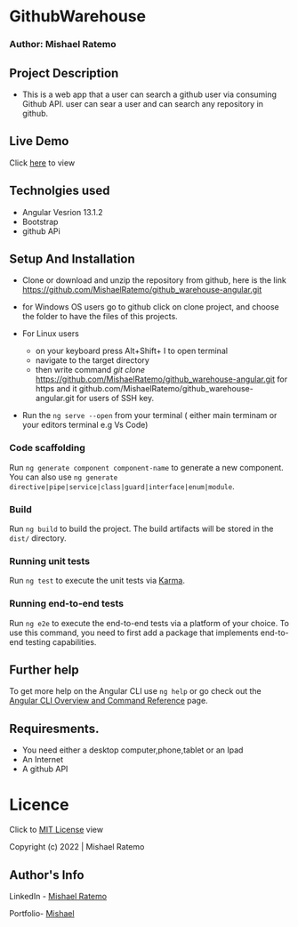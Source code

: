 # GithubWarehouse
### Author: Mishael Ratemo


## Project Description
- This is a web app that a user can search a github user via  consuming Github API. user can sear a user and can search any repository in github.

## Live Demo 
 Click [here]() to view

##  Technolgies used
* Angular Vesrion 13.1.2
* Bootstrap
* github APi
## Setup And Installation
* Clone or download and unzip the repository from github, here is the link https://github.com/MishaelRatemo/github_warehouse-angular.git
+ for Windows OS users
    go to github click on clone project, and choose the folder 
    to have the files of this projects.
+ For Linux users
   - on your keyboard press Alt+Shift+ I to open terminal
   - navigate to the target directory
   - then write command   *git clone* https://github.com/MishaelRatemo/github_warehouse-angular.git  for https and  it github.com/MishaelRatemo/github_warehouse-angular.git for users of SSH key. 

+ Run the `ng serve --open` from your terminal ( either main terminam or your editors terminal e.g Vs Code)

### Code scaffolding

Run `ng generate component component-name` to generate a new component. You can also use `ng generate directive|pipe|service|class|guard|interface|enum|module`.

### Build

Run `ng build` to build the project. The build artifacts will be stored in the `dist/` directory.

### Running unit tests

Run `ng test` to execute the unit tests via [Karma](https://karma-runner.github.io).

### Running end-to-end tests

Run `ng e2e` to execute the end-to-end tests via a platform of your choice. To use this command, you need to first add a package that implements end-to-end testing capabilities.

## Further help

To get more help on the Angular CLI use `ng help` or go check out the [Angular CLI Overview and Command Reference](https://angular.io/cli) page.

## Requiresments.
* You need either a desktop computer,phone,tablet or an Ipad
* An Internet
* A github API



# Licence

Click to  [MIT License](Licence) view

 Copyright (c) 2022 | Mishael Ratemo


## Author's Info

LinkedIn - [Mishael Ratemo](www.linkedin.com/in/mishael-mosoti-37b786161/)


Portfolio- [Mishael](https://mishaelratemo.github.io/my_portfolio/)



